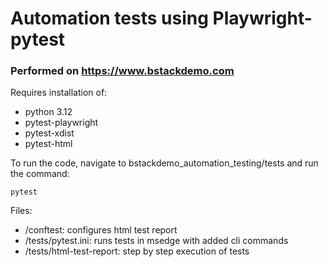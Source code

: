 # Automation tests using Playwright-pytest
### Performed on https://www.bstackdemo.com

Requires installation of:
- python 3.12
- pytest-playwright
- pytest-xdist
- pytest-html

To run the code, navigate to bstackdemo_automation_testing/tests and run the command:
```
pytest
```
Files:
+ /conftest: configures html test report
+ /tests/pytest.ini: runs tests in msedge with added cli commands
+ /tests/html-test-report: step by step execution of tests
